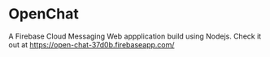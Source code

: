 # OpenChat
A Firebase Cloud Messaging Web appplication build using Nodejs.
Check it out at https://open-chat-37d0b.firebaseapp.com/

